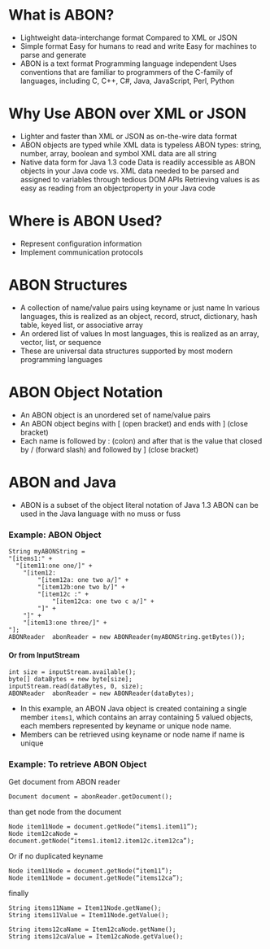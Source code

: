 What is ABON?
=============
* Lightweight data-interchange format
 Compared to XML or JSON
* Simple format
 Easy for humans to read and write
 Easy for machines to parse and generate
* ABON is a text format
 Programming language independent
 Uses conventions that are familiar to programmers of the C-family of languages, including C, C++, C#, Java, JavaScript, Perl, Python

Why Use ABON over XML or JSON
=============================
* Lighter and faster than XML or JSON as on-the-wire data format
* ABON objects are typed while XML data is typeless
 ABON types: string, number, array, boolean   and symbol
 XML data are all string
* Native data form for Java  1.3 code
 Data is readily accessible as ABON objects in your Java code vs. XML data needed to be parsed and assigned to variables through tedious DOM APIs
 Retrieving values is as easy as reading from an objectproperty in your Java code

Where is ABON Used?
===================
* Represent configuration information
* Implement communication protocols

ABON Structures
===============
* A collection of name/value pairs using keyname or just name
 In various languages, this is realized as an object, record, struct, dictionary, hash table, keyed list, or associative array
* An ordered list of values
 In most languages, this is realized as an array, vector, list, or sequence
* These are universal data structures supported by most modern programming languages

ABON Object Notation
====================
* An ABON object is an unordered set of name/value pairs
* An ABON object begins with \[ (open bracket) and ends with \] (close bracket)
* Each name is followed by : (colon) and after that is the value that closed by / (forward slash) and followed by ] (close bracket)

ABON and Java
=============
* ABON is a subset of the object literal notation of Java 1.3
 ABON can be used in the Java language with no muss or fuss

### Example: ABON Object
	String myABONString = 
	"[items1:" +
	  "[item11:one one/]" +
		"[item12:
			"[item12a: one two a/]" +
			"[item12b:one two b/]" +
			"[item12c :" +
				"[item12ca: one two c a/]" +
			"]" +
		"]" +
		"[item13:one three/]" +
	"];
	ABONReader  abonReader = new ABONReader(myABONString.getBytes());

#### Or from InputStream
	
	int size = inputStream.available();
	byte[] dataBytes = new byte[size];
	inputStream.read(dataBytes, 0, size);
	ABONReader  abonReader = new ABONReader(dataBytes);


* In this example, an ABON Java object is created containing a single member `items1`, which contains an array containing 5 valued objects, each members represented by keyname or unique node name.
* Members can be retrieved using keyname or node name if name is unique

### Example: To retrieve ABON Object
Get document from ABON reader

	Document document = abonReader.getDocument();
	
than get node from the document

	Node item11Node = document.getNode(“items1.item11”);
	Node item12caNode = document.getNode(“items1.item12.item12c.item12ca”);
	
Or if no duplicated keyname

	Node item11Node = document.getNode(“item11”);
	Node item11Node = document.getNode(“items12ca”);
	
finally

	String items11Name = Item11Node.getName();
	String items11Value = Item11Node.getValue();
	
	String items12caName = Item12caNode.getName();
	String items12caValue = Item12caNode.getValue();
